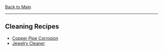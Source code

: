 [Back to Main](/README.md)

---
## Cleaning Recipes

- [Copper Pipe Corrosion](/20%20Cleaning/Copper%20Pipe%20Corrosion.md)
- [Jewelry Cleaner](/20%20Cleaning/Jewelry%20Cleaner.md)